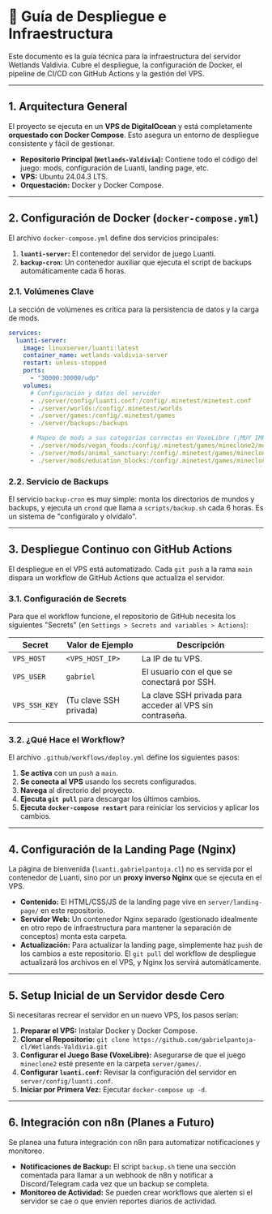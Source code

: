 # 🚀 Guía de Despliegue e Infraestructura

Este documento es la guía técnica para la infraestructura del servidor Wetlands Valdivia. Cubre el despliegue, la configuración de Docker, el pipeline de CI/CD con GitHub Actions y la gestión del VPS.

---

## 1. Arquitectura General

El proyecto se ejecuta en un **VPS de DigitalOcean** y está completamente **orquestado con Docker Compose**. Esto asegura un entorno de despliegue consistente y fácil de gestionar.

*   **Repositorio Principal (`Wetlands-Valdivia`):** Contiene todo el código del juego: mods, configuración de Luanti, landing page, etc.
*   **VPS:** Ubuntu 24.04.3 LTS.
*   **Orquestación:** Docker y Docker Compose.

---

## 2. Configuración de Docker (`docker-compose.yml`)

El archivo `docker-compose.yml` define dos servicios principales:

1.  **`luanti-server`:** El contenedor del servidor de juego Luanti.
2.  **`backup-cron`:** Un contenedor auxiliar que ejecuta el script de backups automáticamente cada 6 horas.

### 2.1. Volúmenes Clave

La sección de volúmenes es crítica para la persistencia de datos y la carga de mods.

```yaml
services:
  luanti-server:
    image: linuxserver/luanti:latest
    container_name: wetlands-valdivia-server
    restart: unless-stopped
    ports:
      - "30000:30000/udp"
    volumes:
      # Configuración y datos del servidor
      - ./server/config/luanti.conf:/config/.minetest/minetest.conf
      - ./server/worlds:/config/.minetest/worlds
      - ./server/games:/config/.minetest/games
      - ./server/backups:/backups

      # Mapeo de mods a sus categorías correctas en VoxeLibre (¡MUY IMPORTANTE!)
      - ./server/mods/vegan_foods:/config/.minetest/games/mineclone2/mods/ITEMS/vegan_foods
      - ./server/mods/animal_sanctuary:/config/.minetest/games/mineclone2/mods/ENTITIES/animal_sanctuary
      - ./server/mods/education_blocks:/config/.minetest/games/mineclone2/mods/HELP/education_blocks
```

### 2.2. Servicio de Backups

El servicio `backup-cron` es muy simple: monta los directorios de mundos y backups, y ejecuta un `crond` que llama a `scripts/backup.sh` cada 6 horas. Es un sistema de "configúralo y olvídalo".

---

## 3. Despliegue Continuo con GitHub Actions

El despliegue en el VPS está automatizado. Cada `git push` a la rama `main` dispara un workflow de GitHub Actions que actualiza el servidor.

### 3.1. Configuración de Secrets

Para que el workflow funcione, el repositorio de GitHub necesita los siguientes "Secrets" (en `Settings > Secrets and variables > Actions`):

| Secret | Valor de Ejemplo | Descripción |
|---|---|---|
| `VPS_HOST` | `<VPS_HOST_IP>` | La IP de tu VPS. |
| `VPS_USER` | `gabriel` | El usuario con el que se conectará por SSH. |
| `VPS_SSH_KEY`| (Tu clave SSH privada) | La clave SSH privada para acceder al VPS sin contraseña. |

### 3.2. ¿Qué Hace el Workflow?

El archivo `.github/workflows/deploy.yml` define los siguientes pasos:

1.  **Se activa** con un `push` a `main`.
2.  **Se conecta al VPS** usando los secrets configurados.
3.  **Navega** al directorio del proyecto.
4.  **Ejecuta `git pull`** para descargar los últimos cambios.
5.  **Ejecuta `docker-compose restart`** para reiniciar los servicios y aplicar los cambios.

---

## 4. Configuración de la Landing Page (Nginx)

La página de bienvenida (`luanti.gabrielpantoja.cl`) no es servida por el contenedor de Luanti, sino por un **proxy inverso Nginx** que se ejecuta en el VPS.

*   **Contenido:** El HTML/CSS/JS de la landing page vive en `server/landing-page/` en este repositorio.
*   **Servidor Web:** Un contenedor Nginx separado (gestionado idealmente en otro repo de infraestructura para mantener la separación de conceptos) monta esta carpeta.
*   **Actualización:** Para actualizar la landing page, simplemente haz `push` de los cambios a este repositorio. El `git pull` del workflow de despliegue actualizará los archivos en el VPS, y Nginx los servirá automáticamente.

---

## 5. Setup Inicial de un Servidor desde Cero

Si necesitaras recrear el servidor en un nuevo VPS, los pasos serían:

1.  **Preparar el VPS:** Instalar Docker y Docker Compose.
2.  **Clonar el Repositorio:** `git clone https://github.com/gabrielpantoja-cl/Wetlands-Valdivia.git`
3.  **Configurar el Juego Base (VoxeLibre):** Asegurarse de que el juego `mineclone2` esté presente en la carpeta `server/games/`.
4.  **Configurar `luanti.conf`:** Revisar la configuración del servidor en `server/config/luanti.conf`.
5.  **Iniciar por Primera Vez:** Ejecutar `docker-compose up -d`.

---

## 6. Integración con n8n (Planes a Futuro)

Se planea una futura integración con n8n para automatizar notificaciones y monitoreo.

*   **Notificaciones de Backup:** El script `backup.sh` tiene una sección comentada para llamar a un webhook de n8n y notificar a Discord/Telegram cada vez que un backup se completa.
*   **Monitoreo de Actividad:** Se pueden crear workflows que alerten si el servidor se cae o que envíen reportes diarios de actividad.
